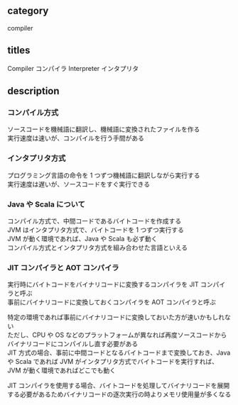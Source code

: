 ## category

compiler

## titles

Compiler
コンパイラ
Interpreter
インタプリタ

## description

### コンパイル方式

ソースコードを機械語に翻訳し、機械語に変換されたファイルを作る  
実行速度は速いが、コンパイルを行う手間がある

### インタプリタ方式

プログラミング言語の命令を 1 つずつ機械語に翻訳しながら実行する  
実行速度は遅いが、ソースコードをすぐ実行できる

### Java や Scala について

コンパイル方式で、中間コードであるバイトコードを作成する  
JVM はインタプリタ方式で、バイトコードを 1 つずつ実行する  
JVM が動く環境であれば、Java や Scala も必ず動く  
コンパイル方式とインタプリタ方式を組み合わせた言語といえる

### JIT コンパイラと AOT コンパイラ

実行時にバイトコードをバイナリコードに変換するコンパイラを JIT コンパイラと呼ぶ  
事前にバイナリコードに変換しておくコンパイラを AOT コンパイラと呼ぶ

特定の環境であれば事前にバイナリコードに変換しておいた方が速いかもしれない  
ただし、CPU や OS などのプラットフォームが異なれば再度ソースコードからバイナリコードにコンパイルし直す必要がある  
JIT 方式の場合、事前に中間コードとなるバイトコードまで変換しておき、Java や Scala であれば JVM がインタプリタ方式でバイトコードを実行すれば、JVM が動く環境であればどこでも動く

JIT コンパイラを使用する場合、バイトコードを処理してバイナリコードを展開する必要があるためバイナリコードの逐次実行の時よりメモリ使用量が多くなる
